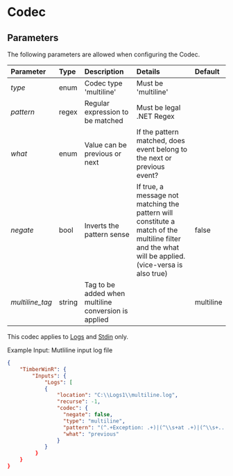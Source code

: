 ﻿# Codec

## Parameters
The following parameters are allowed when configuring the Codec.

| Parameter         |     Type       |  Description                                                             | Details                       |  Default |
| :---------------- |:---------------| :----------------------------------------------------------------------- | :---------------------------  | :-- |
| *type*            | enum           |Codec type 'multiline'                                                    | Must be 'multiline'           |     |
| *pattern*         | regex          |Regular expression to be matched                                          | Must be legal .NET Regex      |     |
| *what*            | enum           |Value can be previous or next                                             | If the pattern matched, does event belong to the next or previous event? |     |
| *negate*          | bool           |Inverts the pattern sense                                                 | If true, a message not matching the pattern will constitute a match of the multiline filter and the what will be applied. (vice-versa is also true) |  false   |
| *multiline_tag*   | string         |Tag to be added when multiline conversion is applied                      |                               |  multiline | 

This codec applies to [Logs](https://github.com/Cimpress-MCP/TimberWinR/blob/master/TimberWinR/mdocs/Logs.md) and [Stdin](https://github.com/Cimpress-MCP/TimberWinR/blob/master/TimberWinR/mdocs/StdinInput.md) only.

Example Input: Mutliline input log file

```json
{
    "TimberWinR": {
        "Inputs": {
            "Logs": [
            {
                "location": "C:\\Logs1\\multiline.log",
                "recurse": -1,
                "codec": {
                  "negate": false,
                  "type": "multiline",
                  "pattern": "(^.+Exception: .+)|(^\\s+at .+)|(^\\s+... \\d+ more)|(^\\s*Caused by:.+)",
                  "what": "previous"
                }
            }
		 }
	}
}
```
